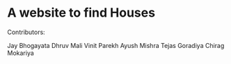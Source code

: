 # A website to find Houses

Contributors:

Jay Bhogayata
Dhruv Mali
Vinit Parekh
Ayush Mishra
Tejas Goradiya
Chirag Mokariya
